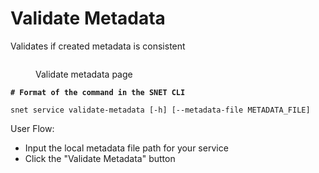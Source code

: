 # Validate Metadata

Validates if created metadata is consistent

<figure><img src="../../../../../../../public/assets/images/products/TUI/Screenshot 2024-08-17 at 6.04.33 PM.png" alt=""><figcaption><p>Validate metadata page</p></figcaption></figure>

<pre class="language-bash"><code class="lang-bash"><strong># Format of the command in the SNET CLI
</strong>
snet service validate-metadata [-h] [--metadata-file METADATA_FILE]
</code></pre>

User Flow:

* Input the local metadata file path for your service
* Click the "Validate Metadata" button
